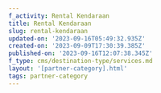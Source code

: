 ```yaml
---
f_activity: Rental Kendaraan
title: Rental Kendaraan
slug: rental-kendaraan
updated-on: '2023-09-16T05:49:32.935Z'
created-on: '2023-09-09T17:30:39.385Z'
published-on: '2023-09-16T12:07:38.345Z'
f_type: cms/destination-type/services.md
layout: '[partner-category].html'
tags: partner-category
---
```



